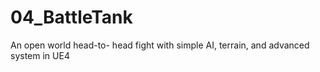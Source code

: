 # 04_BattleTank
An open world head-to- head fight with simple AI, terrain, and advanced system in UE4
